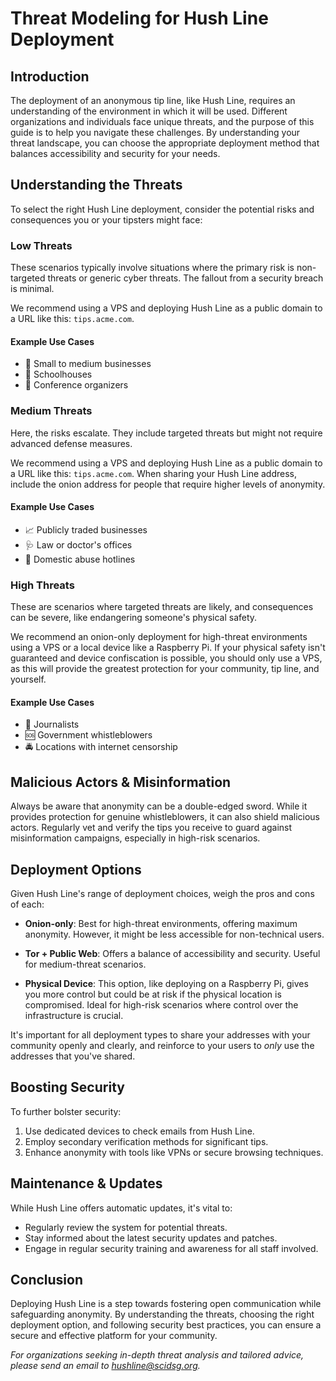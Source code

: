 # Threat Modeling for Hush Line Deployment

## Introduction
The deployment of an anonymous tip line, like Hush Line, requires an understanding of the environment in which it will be used. Different organizations and individuals face unique threats, and the purpose of this guide is to help you navigate these challenges. By understanding your threat landscape, you can choose the appropriate deployment method that balances accessibility and security for your needs.

## Understanding the Threats
To select the right Hush Line deployment, consider the potential risks and consequences you or your tipsters might face:

### Low Threats
These scenarios typically involve situations where the primary risk is non-targeted threats or generic cyber threats. The fallout from a security breach is minimal. 

We recommend using a VPS and deploying Hush Line as a public domain to a URL like this: `tips.acme.com`.

#### Example Use Cases
- 💼 Small to medium businesses
- 🏫 Schoolhouses
- 🎈 Conference organizers

### Medium Threats
Here, the risks escalate. They include targeted threats but might not require advanced defense measures. 

We recommend using a VPS and deploying Hush Line as a public domain to a URL like this: `tips.acme.com`. When sharing your Hush Line address, include the onion address for people that require higher levels of anonymity.

#### Example Use Cases
- 📈 Publicly traded businesses
- 🩺 Law or doctor's offices
- 🚨 Domestic abuse hotlines

### High Threats
These are scenarios where targeted threats are likely, and consequences can be severe, like endangering someone's physical safety.

We recommend an onion-only deployment for high-threat environments using a VPS or a local device like a Raspberry Pi. If your physical safety isn't guaranteed and device confiscation is possible, you should only use a VPS, as this will provide the greatest protection for your community, tip line, and yourself.

#### Example Use Cases
- 📰 Journalists
- 🆘 Government whistleblowers
- 🚔 Locations with internet censorship

## Malicious Actors & Misinformation
Always be aware that anonymity can be a double-edged sword. While it provides protection for genuine whistleblowers, it can also shield malicious actors. Regularly vet and verify the tips you receive to guard against misinformation campaigns, especially in high-risk scenarios.

## Deployment Options
Given Hush Line's range of deployment choices, weigh the pros and cons of each:

- **Onion-only**: Best for high-threat environments, offering maximum anonymity. However, it might be less accessible for non-technical users.
  
- **Tor + Public Web**: Offers a balance of accessibility and security. Useful for medium-threat scenarios.

- **Physical Device**: This option, like deploying on a Raspberry Pi, gives you more control but could be at risk if the physical location is compromised. Ideal for high-risk scenarios where control over the infrastructure is crucial.

It's important for all deployment types to share your addresses with your community openly and clearly, and reinforce to your users to _only_ use the addresses that you've shared.

## Boosting Security
To further bolster security:

1. Use dedicated devices to check emails from Hush Line.
2. Employ secondary verification methods for significant tips.
3. Enhance anonymity with tools like VPNs or secure browsing techniques.

## Maintenance & Updates
While Hush Line offers automatic updates, it's vital to:

- Regularly review the system for potential threats.
- Stay informed about the latest security updates and patches.
- Engage in regular security training and awareness for all staff involved.

## Conclusion
Deploying Hush Line is a step towards fostering open communication while safeguarding anonymity. By understanding the threats, choosing the right deployment option, and following security best practices, you can ensure a secure and effective platform for your community.

*For organizations seeking in-depth threat analysis and tailored advice, please send an email to hushline@scidsg.org.*